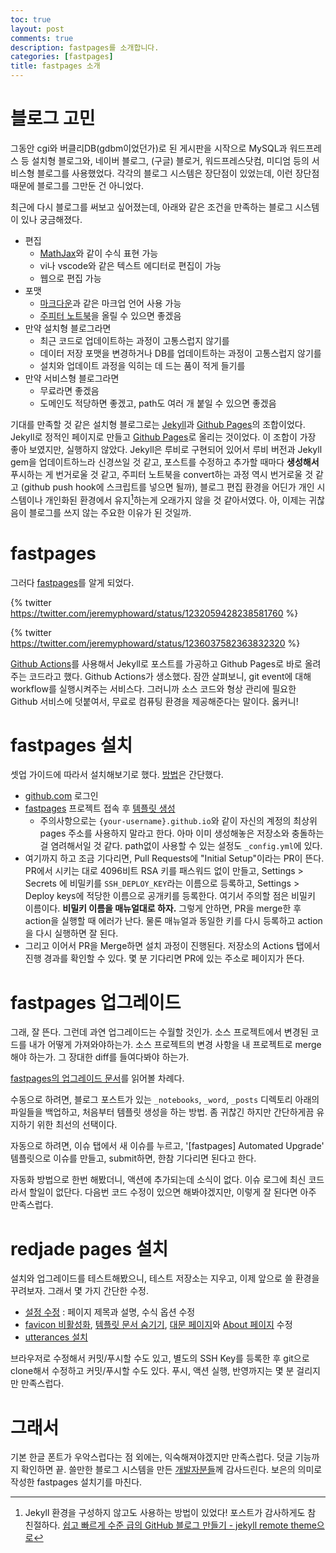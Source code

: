 ```yaml
---
toc: true
layout: post
comments: true
description: fastpages를 소개합니다.
categories: [fastpages]
title: fastpages 소개
---
```

# 블로그 고민

그동안 cgi와 버클리DB(gdbm이었던가)로 된 게시판을 시작으로 MySQL과 워드프레스 등
설치형 블로그와, 네이버 블로그, (구글) 블로거, 워드프레스닷컴, 미디엄 등의
서비스형 블로그를 사용했었다. 각각의 블로그 시스템은 장단점이 있었는데, 이런
장단점 때문에 블로그를 그만둔 건 아니었다.

최근에 다시 블로그를 써보고 싶어졌는데, 아래와 같은 조건을 만족하는 블로그
시스템이 있나 궁금해졌다.

* 편집
  * [MathJax](https://www.mathjax.org/)와 같이 수식 표현 가능
  * vi나 vscode와 같은 텍스트 에디터로 편집이 가능
  * 웹으로 편집 가능
* 포맷
  * [마크다운](https://guides.github.com/features/mastering-markdown/)과 같은
  마크업 언어 사용 가능
  * [주피터 노트북](https://jupyter.org/)을 올릴 수 있으면 좋겠음
* 만약 설치형 블로그라면
  * 최근 코드로 업데이트하는 과정이 고통스럽지 않기를
  * 데이터 저장 포맷을 변경하거나 DB를 업데이트하는 과정이 고통스럽지 않기를
  * 설치와 업데이트 과정을 익히는 데 드는 품이 적게 들기를
* 만약 서비스형 블로그라면
  * 무료라면 좋겠음
  * 도메인도 적당하면 좋겠고, path도 여러 개 붙일 수 있으면 좋겠음

기대를 만족할 것 같은 설치형 블로그로는 [Jekyll](https://jekyllrb.com/)과 
[Github Pages](https://pages.github.com/)의 조합이었다.
Jekyll로 정적인 페이지로 만들고 [Github Pages](https://pages.github.com/)로
올리는 것이었다. 이 조합이 가장 좋아 보였지만, 실행하지 않았다.
Jekyll은 루비로 구현되어 있어서 루비 버전과 Jekyll gem을 업데이트하느라
신경쓰일 것 같고, 포스트를 수정하고 추가할 때마다 **생성해서** 푸시하는 게 번거로울
것 같고, 주피터 노트북을 convert하는 과정 역시 번거로울 것 같고 (github push
hook에 스크립트를 넣으면 될까), 블로그 편집 환경을 어딘가 개인 시스템이나
개인화된 환경에서 유지[^1]하는게 오래가지 않을 것 같아서였다.
아, 이제는 귀찮음이 블로그를 쓰지 않는 주요한 이유가 된 것일까.

# fastpages

그러다 [fastpages](https://github.com/fastai/fastpages)를 알게 되었다.

{% twitter https://twitter.com/jeremyphoward/status/1232059428238581760 %}

{% twitter https://twitter.com/jeremyphoward/status/1236037582363832320 %}

[Github Actions](https://github.com/features/actions)를 사용해서 Jekyll로
포스트를 가공하고 Github Pages로 바로 올려주는 코드라고 했다. Github Actions가 
생소했다. 잠깐 살펴보니, git event에 대해 workflow를 실행시켜주는 서비스다.
그러니까 소스 코드와 형상 관리에 필요한 Github 서비스에 덧붙여서, 무료로 컴퓨팅
환경을 제공해준다는 말이다. 옳커니!

# fastpages 설치

셋업 가이드에 따라서 설치해보기로 했다. [방법](https://github.com/fastai/fastpages#setup-instructions)은 간단했다.
* [github.com](https://github.com/) 로그인
* [fastpages](https://github.com/fastai/fastpages) 프로젝트 접속 후 [템플릿 생성](https://github.com/fastai/fastpages/generate)
  * 주의사항으로는 `{your-username}.github.io`와 같이 자신의 계정의 최상위
  pages 주소를 사용하지 말라고 한다. 아마 이미 생성해놓은 저장소와 충돌하는 걸
  염려해서일 것 같다. path없이 사용할 수 있는 설정도 `_config.yml`에 있다.
* 여기까지 하고 조금 기다리면, Pull Requests에 "Initial Setup"이라는 PR이 뜬다.
PR에서 시키는 대로 4096비트 RSA 키를 패스워드 없이 만들고, Settings > Secrets 에
비밀키를 `SSH_DEPLOY_KEY`라는 이름으로 등록하고, Settings > Deploy keys에 적당한
이름으로 공개키를 등록한다. 여기서 주의할 점은 비밀키 이름이다.
**비밀키 이름을 매뉴얼대로 하자.**
그렇게 안하면, PR을 merge한 후 action을 실행할 때 에러가 난다. 물론 매뉴얼과
동일한 키를 다시 등록하고 action을 다시 실행하면 잘 된다.
* 그리고 이어서 PR을 Merge하면 설치 과정이 진행된다. 저장소의 Actions 탭에서 
진행 경과를 확인할 수 있다. 몇 분 기다리면 PR에 있는 주소로 페이지가 뜬다.

# fastpages 업그레이드

그래, 잘 뜬다. 그런데 과연 업그레이드는 수월할 것인가. 소스 프로젝트에서 변경된
코드를 내가 어떻게 가져와야하는가. 소스 프로젝트의 변경 사항을 내 프로젝트로
merge해야 하는가. 그 장대한 diff를 들여다봐야 하는가.

[fastpages의 업그레이드 문서](https://github.com/fastai/fastpages/blob/master/_fastpages_docs/UPGRADE.md)를 읽어볼 차례다.

수동으로 하려면, 블로그 포스트가 있는 `_notebooks`, `_word`, `_posts` 디렉토리
아래의 파일들을 백업하고, 처음부터 템플릿 생성을 하는 방법. 좀 귀찮긴 하지만
간단하게끔 유지하기 위한 최선의 선택이다.

자동으로 하려면, 이슈 탭에서 새 이슈를 누르고, '\[fastpages\] Automated Upgrade' 템플릿으로 이슈를 만들고, submit하면, 한참 기다리면 된다고 한다.

자동화 방법으로 한번 해봤더니, 액션에 추가되는데 소식이 없다. 이슈 로그에 
최신 코드라서 할일이 없단다. 다음번 코드 수정이 있으면 해봐야겠지만, 
이렇게 잘 된다면 아주 만족스럽다.

# redjade pages 설치

설치와 업그레이드를 테스트해봤으니, 테스트 저장소는 지우고, 이제 앞으로 쓸 
환경을 꾸려보자. 그래서 몇 가지 간단한 수정.

* [설정 수정](https://github.com/redjade/pages/commit/95f0deeef77cd8c2e244f2b793d655e5f303b2c4) : 페이지 제목과 설명, 수식 옵션 수정
* [favicon 비활성화](https://github.com/redjade/pages/commit/666291126f13090b7ed55654445adf554f474457), [템플릿 문서 숨기기](https://github.com/redjade/pages/commit/4ccf0ad81f331e3b34fab4f396f6d59ec6076025), [대문 페이지](https://github.com/redjade/pages/commit/abab61fa436b0314b2d6b0a62cc7147c6f8722c2)와 [About 페이지](https://github.com/redjade/pages/commit/ee7d156afabe81518442d5a36f4cd26a915ed32e) 수정
* [utterances 설치](https://github.com/apps/utterances)

브라우저로 수정해서 커밋/푸시할 수도 있고, 별도의 SSH Key를 등록한 후 
git으로 clone해서 수정하고 커밋/푸시할 수도 있다. 푸시, 액션 실행, 반영까지는
몇 분 걸리지만 만족스럽다.

# 그래서

기본 한글 폰트가 우악스럽다는 점 외에는, 익숙해져야겠지만 만족스럽다. 덧글
기능까지 확인하면 끝. 쓸만한 블로그 시스템을 만든 [개발자분들](https://github.com/fastai/fastpages/graphs/contributors)께 감사드린다.
보은의 의미로 작성한 fastpages 설치기를 마친다.

[^1]: Jekyll 환경을 구성하지 않고도 사용하는 방법이 있었다! 포스트가 감사하게도 참 친절하다. [쉽고 빠르게 수준 급의 GitHub 블로그 만들기 - jekyll remote theme으로](https://dreamgonfly.github.io/2018/01/27/jekyll-remote-theme.html)